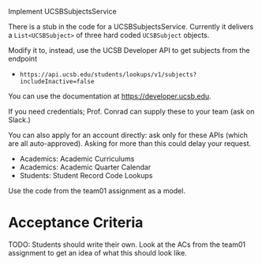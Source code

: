 Implement UCSBSubjectsService

There is a stub in the code for a UCSBSubjectsService. Currently it
delivers a `List<UCSBSubject>` of three hard coded `UCSBSubject` objects.

Modify it to, instead, use the UCSB Developer API to get
subjects from the endpoint

- `https://api.ucsb.edu/students/lookups/v1/subjects?includeInactive=false`

You can use the documentation at <https://developer.ucsb.edu>.

If you need credentials; Prof. Conrad can supply these to your team (ask on Slack.)

You can also apply for an account directly: ask only for these APIs (which are all auto-approved). Asking for more than this could delay your request.

- Academics: Academic Curriculums
- Academics: Academic Quarter Calendar
- Students: Student Record Code Lookups

Use the code from the team01 assignment as a model.

# Acceptance Criteria

TODO: Students should write their own. Look at the ACs from the team01 assignment to get an idea of what this should look like.
